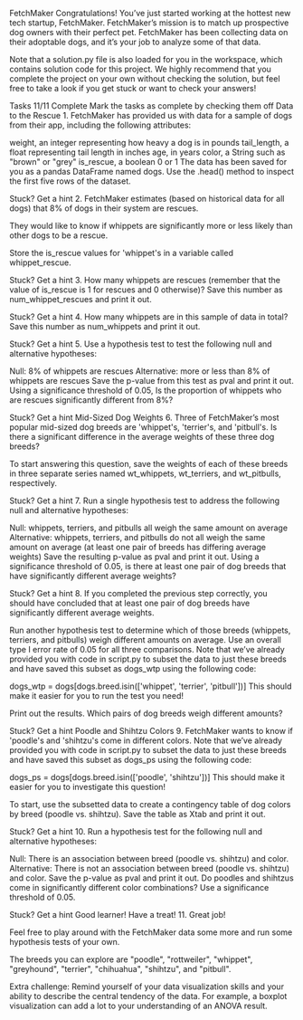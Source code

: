 FetchMaker
Congratulations! You’ve just started working at the hottest new tech startup, FetchMaker. FetchMaker’s mission is to match up prospective dog owners with their perfect pet. FetchMaker has been collecting data on their adoptable dogs, and it’s your job to analyze some of that data.

Note that a solution.py file is also loaded for you in the workspace, which contains solution code for this project. We highly recommend that you complete the project on your own without checking the solution, but feel free to take a look if you get stuck or want to check your answers!

Tasks
11/11 Complete
Mark the tasks as complete by checking them off
Data to the Rescue
1.
FetchMaker has provided us with data for a sample of dogs from their app, including the following attributes:

weight, an integer representing how heavy a dog is in pounds
tail_length, a float representing tail length in inches
age, in years
color, a String such as "brown" or "grey"
is_rescue, a boolean 0 or 1
The data has been saved for you as a pandas DataFrame named dogs. Use the .head() method to inspect the first five rows of the dataset.


Stuck? Get a hint
2.
FetchMaker estimates (based on historical data for all dogs) that 8% of dogs in their system are rescues.

They would like to know if whippets are significantly more or less likely than other dogs to be a rescue.

Store the is_rescue values for 'whippet's in a variable called whippet_rescue.


Stuck? Get a hint
3.
How many whippets are rescues (remember that the value of is_rescue is 1 for rescues and 0 otherwise)? Save this number as num_whippet_rescues and print it out.


Stuck? Get a hint
4.
How many whippets are in this sample of data in total? Save this number as num_whippets and print it out.


Stuck? Get a hint
5.
Use a hypothesis test to test the following null and alternative hypotheses:

Null: 8% of whippets are rescues
Alternative: more or less than 8% of whippets are rescues
Save the p-value from this test as pval and print it out. Using a significance threshold of 0.05, Is the proportion of whippets who are rescues significantly different from 8%?


Stuck? Get a hint
Mid-Sized Dog Weights
6.
Three of FetchMaker’s most popular mid-sized dog breeds are 'whippet's, 'terrier's, and 'pitbull's. Is there a significant difference in the average weights of these three dog breeds?

To start answering this question, save the weights of each of these breeds in three separate series named wt_whippets, wt_terriers, and wt_pitbulls, respectively.


Stuck? Get a hint
7.
Run a single hypothesis test to address the following null and alternative hypotheses:

Null: whippets, terriers, and pitbulls all weigh the same amount on average
Alternative: whippets, terriers, and pitbulls do not all weigh the same amount on average (at least one pair of breeds has differing average weights)
Save the resulting p-value as pval and print it out. Using a significance threshold of 0.05, is there at least one pair of dog breeds that have significantly different average weights?


Stuck? Get a hint
8.
If you completed the previous step correctly, you should have concluded that at least one pair of dog breeds have significantly different average weights.

Run another hypothesis test to determine which of those breeds (whippets, terriers, and pitbulls) weigh different amounts on average. Use an overall type I error rate of 0.05 for all three comparisons. Note that we’ve already provided you with code in script.py to subset the data to just these breeds and have saved this subset as dogs_wtp using the following code:

dogs_wtp = dogs[dogs.breed.isin(['whippet', 'terrier', 'pitbull'])]
This should make it easier for you to run the test you need!

Print out the results. Which pairs of dog breeds weigh different amounts?


Stuck? Get a hint
Poodle and Shihtzu Colors
9.
FetchMaker wants to know if 'poodle's and 'shihtzu's come in different colors. Note that we’ve already provided you with code in script.py to subset the data to just these breeds and have saved this subset as dogs_ps using the following code:

dogs_ps = dogs[dogs.breed.isin(['poodle', 'shihtzu'])]
This should make it easier for you to investigate this question!

To start, use the subsetted data to create a contingency table of dog colors by breed (poodle vs. shihtzu). Save the table as Xtab and print it out.


Stuck? Get a hint
10.
Run a hypothesis test for the following null and alternative hypotheses:

Null: There is an association between breed (poodle vs. shihtzu) and color.
Alternative: There is not an association between breed (poodle vs. shihtzu) and color.
Save the p-value as pval and print it out. Do poodles and shihtzus come in significantly different color combinations? Use a significance threshold of 0.05.


Stuck? Get a hint
Good learner! Have a treat!
11.
Great job!

Feel free to play around with the FetchMaker data some more and run some hypothesis tests of your own.

The breeds you can explore are "poodle", "rottweiler", "whippet", "greyhound", "terrier", "chihuahua", "shihtzu", and "pitbull".

Extra challenge: Remind yourself of your data visualization skills and your ability to describe the central tendency of the data. For example, a boxplot visualization can add a lot to your understanding of an ANOVA result.